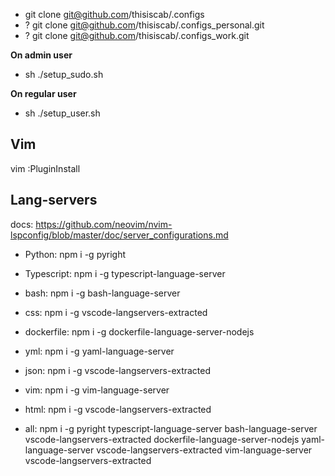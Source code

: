 * git clone git@github.com/thisiscab/.configs
* ? git clone git@github.com/thisiscab/.configs_personal.git
* ? git clone git@github.com/thisiscab/.configs_work.git

**On admin user**
* sh ./setup_sudo.sh

**On regular user**
* sh ./setup_user.sh

## Vim

vim
:PluginInstall

## Lang-servers

docs: https://github.com/neovim/nvim-lspconfig/blob/master/doc/server_configurations.md

* Python: npm i -g pyright
* Typescript: npm i -g typescript-language-server
* bash: npm i -g bash-language-server
* css: npm i -g vscode-langservers-extracted
* dockerfile: npm i -g dockerfile-language-server-nodejs
* yml: npm i -g yaml-language-server
* json: npm i -g vscode-langservers-extracted
* vim: npm i -g vim-language-server
* html: npm i -g vscode-langservers-extracted


* all: npm i -g pyright typescript-language-server bash-language-server vscode-langservers-extracted dockerfile-language-server-nodejs yaml-language-server vscode-langservers-extracted vim-language-server vscode-langservers-extracted
